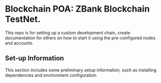 # Blockchain POA: ZBank Blockchain TestNet. 

This repo is for setting up a custom development chain, create documentation for others on how to start it using the pre-configured
nodes and accounts.

## Set-up Information 
This section includes some preliminary setup information, such as installing dependencies and environment configuration.


